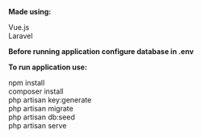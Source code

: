 **Made using:** <br>

Vue.js <br>
Laravel <br>

**Before running application configure database in .env<br>**

**To run application use:** <br>

npm install <br>
composer install <br>
php artisan key:generate <br>
php artisan migrate <br>
php artisan db:seed <br>
php artisan serve <br>



